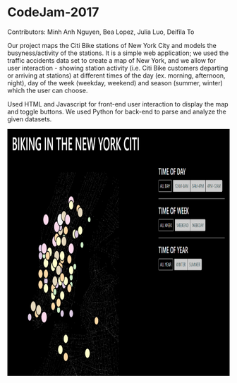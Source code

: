 # CodeJam-2017
Contributors: Minh Anh Nguyen, Bea Lopez, Julia Luo, Deifila To

Our project maps the Citi Bike stations of New York City and models the busyness/activity of the stations. It is a simple web application; we used the traffic accidents data set to create a map of New York, and we allow for user interaction - showing station activity (i.e. Citi Bike customers departing or arriving at stations) at different times of the day (ex. morning, afternoon, night), day of the week (weekday, weekend) and season (summer, winter) which the user can choose.

Used HTML and Javascript for front-end user interaction to display the map and toggle buttons. We used Python for back-end to parse and analyze the given datasets.

<img src="https://github.com/nminnie/CodeJam-2017/blob/master/pics/CitiBikes.PNG" align="left" height="560" width="1000" >
